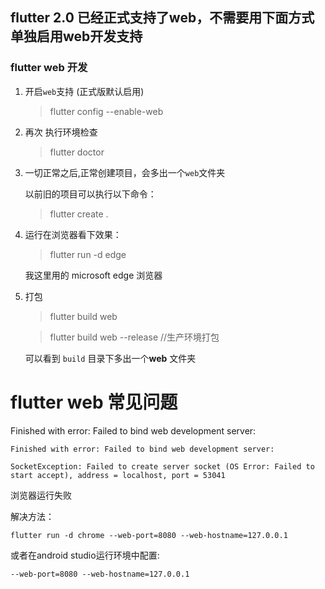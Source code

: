 flutter 2.0 已经正式支持了web，不需要用下面方式单独启用web开发支持
 --------------
### flutter web 开发
1. 开启`web`支持 (正式版默认启用)

    > flutter config --enable-web

2. 再次 执行环境检查
    > flutter doctor

3. 一切正常之后,正常创建项目，会多出一个`web`文件夹  

    以前旧的项目可以执行以下命令：
    > flutter create .

4. 运行在浏览器看下效果：
    >flutter run -d edge

    我这里用的 microsoft edge 浏览器
5. 打包
    > flutter build web

    > flutter build web --release  //生产环境打包
    
    可以看到 `build` 目录下多出一个**web** 文件夹 

flutter web 常见问题 
======================
Finished with error: Failed to bind web development server:

    Finished with error: Failed to bind web development server:

    SocketException: Failed to create server socket (OS Error: Failed to start accept), address = localhost, port = 53041

浏览器运行失败

解决方法：
```
flutter run -d chrome --web-port=8080 --web-hostname=127.0.0.1
```
或者在android studio运行环境中配置:    
```
--web-port=8080 --web-hostname=127.0.0.1
```


